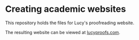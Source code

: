 # Creating academic websites

This repository holds the files for Lucy's proofreading website.

The resulting website can be viewed at [lucyproofs.com](https://lucyproofs.com/).


